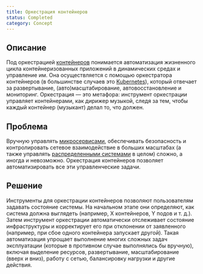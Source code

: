 ```yaml
---
title: Оркестрация контейнеров
status: Completed
category: Concept
---
```


## Описание

Под оркестрацией [контейнеров](/container/) понимается автоматизация жизненного цикла контейнеризованных приложений в динамических средах и управление им. 
Она осуществляется с помощью оркестратора контейнеров (в большинстве случаев это [Kubernetes](/kubernetes)), который отвечает за развертывание, (авто)масштабирование, автовосстановление и мониторинг.
Оркестрация — это метафора: 
инструмент оркестрации управляет контейнерами, как дирижер музыкой, следя за тем, чтобы каждый контейнер (музыкант) делал то, что должен.

## Проблема

Вручную управлять [микросервисами](/microservices), обеспечивать безопасность и контролировать сетевое взаимодействие в больших масштабах (а также управлять [распределенными системами](/distributed-systems) в целом) 
сложно, а иногда и невозможно.
Оркестрация контейнеров позволяет автоматизировать все эти управленческие задачи.

## Решение

Инструменты для оркестрации контейнеров позволяют пользователям задавать состояние системы.
На начальном этапе они определяют, как система должна выглядеть (например, X контейнеров, Y подов и т. д.).
Затем инструмент оркестрации автоматически отслеживает состояние инфраструктуры и корректирует его при отклонении от заявленного (например, при сбое одного контейнера запускает другой).
Такая автоматизация упрощает выполнение многих сложных задач эксплуатации (которые в противном случае выполнялись бы вручную), включая выделение ресурсов, развертывание, масштабирование (вверх и вниз), работу с сетью, балансировку нагрузки и другие действия.
